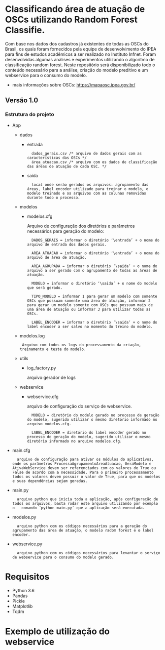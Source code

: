 # Classificando área de atuação de OSCs utilizando Random Forest Classifie.
Com base nos dados dos cadastros já existentes de todas as OSCs do Brasil, os quais foram fornecidos pela equipe de desenvolvimento do IPEA para fins de estudos acadêmicos a ser realizado no Instituto Infnet. Foram desenvolvidas algumas análises e experimentos utilizando o algoritmo de classificação random forest.
Neste repositório será disponibilizado todo o conteúdo necessário para a análise, criação do modelo preditivo e um webservice para o consumo do modelo.
- mais informações sobre OSCs: https://mapaosc.ipea.gov.br/
## Versão 1.0

### Estrutura do projeto
- App
	- dados
		* entrada 
		
				dados_gerais.csv /* arquivo de dados gerais com as características das OSCs */
				área_atuacao.csv /* arquivo com os dados de classificação das áreas de atuação de cada OSC. */
    
		* saída
		
				local onde serão gerados os arquivos: agrupamento das áreas, label encoder utilizado para treinar o modelo, o modelo treinado e os arquivos com as colunas removidas durante todo o processo.
				
	- modelos
		* modelos.cfg 
		
			Arquivo de configuração dos diretórios e parâmetros necessários para geração do modelo:
				
				DADOS_GERAIS = informar o diretório ‘\entrada’ + o nome do arquivo de entrada dos dados gerais.
 
				AREA_ATUACAO = informar o diretório ‘\entrada’ + o nome do arquivo de área de atuação.

				AREA_AGRUPADA = informar o diretório ‘\saida’ + o nome do arquivo a ser gerado com o agrupamento de todas as áreas de atuação.

				MODELO = informar o diretório ‘\saida’ + o nome do modelo que será gerado.

				TIPO_MODELO = informar 1 para gerar um modelo com somente OSCs que possuam somente uma área de atuação, informar 2 para gerar um modelo somente com OSCs que possuam mais de uma área de atuação ou informar 3 para utilizar todas as OSCs.

				LABEL_ENCODER = informar o diretório ‘\saida’ + o nome do label encoder a ser salvo no momento do treino do modelo.

	 * modelos.log
	 
	 		Arquivo com todos os logs do processamento da criação, treinamento e teste do modelo.
  
	
	- utils
	
		* log_factory.py
	
			arquivo gerador de logs
  
	- webservice
	
		* webservice.cfg
			
			arquivo de configuração do serviço de webservice.
	
				MODELO = diretório do modelo gerado no processo de geração do modelo, sugerido utilizar o mesmo diretório informado no arquivo modelos.cfg.
	
				LABEL_ENCODER = diretório do label encoder gerado no processo de geração do modelo, sugerido utilizar o mesmo diretório informado no arquivo modelos.cfg.

- main.cfg
	
		arquivo de configuração para ativar os módulos do aplicativos, onde os parâmetros ProcessaAgrupamentoAreaAtuacao, GeraModelo e AtivaWebService devem ser referenciados com os valores de True ou False de acordo com a necessidade. Para o primeiro processamento todos os valores devem possuir o valor de True, para que os modelos e suas dependências sejam geradas.

- main.py

		arquivo python que inicia toda a aplicação, após configuração de todos os arquivos, basta rodar este arquivo utilizando por exemplo o	comando ‘python main.py’ que a aplicação será executada.

- modelos.py

		arquivo python com os códigos necessários para a geração do agrupamento das área de atuação, o modelo radom forest e o label encoder.

- webservice.py
	
		arquivo python com os códigos necessários para levantar o serviço de webservice para o consumo do modelo gerado.
	
# Requisitos
- Python 3.6
- Pandas
- Pickle
- Matplotlib
- Tqdm

# Exemplo de utilização do webservice
